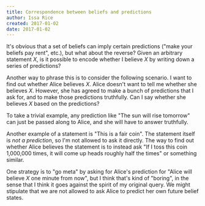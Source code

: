 ```yaml
---
title: Correspondence between beliefs and predictions
author: Issa Rice
created: 2017-01-02
date: 2017-01-02
---
```


It's obvious that a set of beliefs can imply certain predictions ("make your
beliefs pay rent", etc.), but what about the reverse?
Given an arbitrary statement *X*, is it possible to encode whether I believe
*X* by writing down a series of predictions?

Another way to phrase this is to consider the following scenario.
I want to find out whether Alice believes *X*.
Alice doesn't want to tell me whether she believes *X*.
However, she has agreed to make a bunch of predictions that I ask for, and to
make those predictions truthfully.
Can I say whether she believes *X* based on the predictions?

To take a trivial example, any prediction like "The sun will rise tomorrow" can
just be passed along to Alice, and she will have to answer truthfully.

Another example of a statement is "This is a fair coin".
The statement itself is *not a prediction*, so I'm not allowed to ask it
directly.
The way to find out whether Alice believes the statement is to instead ask
"If I toss this coin 1,000,000 times, it will come up heads roughly half the
times" or something similar.

One strategy is to "go meta" by asking for Alice's prediction for "Alice will
believe *X* one minute from now", but I think that's kind of "boring", in the
sense that I think it goes against the spirit of my original query.
We might stipulate that we are not allowed to ask Alice to predict her own
future belief states.
